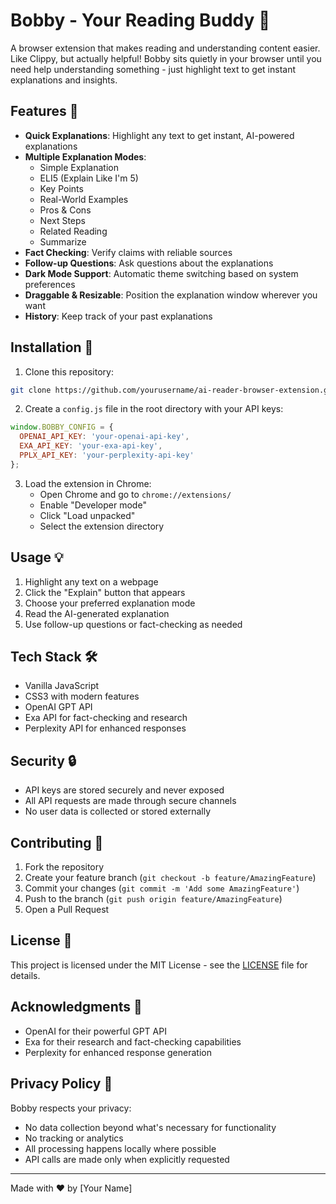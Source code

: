 # Bobby - Your Reading Buddy 🤖

A browser extension that makes reading and understanding content easier. Like Clippy, but actually helpful! Bobby sits quietly in your browser until you need help understanding something - just highlight text to get instant explanations and insights.

## Features 🌟

- **Quick Explanations**: Highlight any text to get instant, AI-powered explanations
- **Multiple Explanation Modes**:
  - Simple Explanation
  - ELI5 (Explain Like I'm 5)
  - Key Points
  - Real-World Examples
  - Pros & Cons
  - Next Steps
  - Related Reading
  - Summarize
- **Fact Checking**: Verify claims with reliable sources
- **Follow-up Questions**: Ask questions about the explanations
- **Dark Mode Support**: Automatic theme switching based on system preferences
- **Draggable & Resizable**: Position the explanation window wherever you want
- **History**: Keep track of your past explanations

## Installation 🔧

1. Clone this repository:
```bash
git clone https://github.com/yourusername/ai-reader-browser-extension.git
```

2. Create a `config.js` file in the root directory with your API keys:
```javascript
window.BOBBY_CONFIG = {
  OPENAI_API_KEY: 'your-openai-api-key',
  EXA_API_KEY: 'your-exa-api-key',
  PPLX_API_KEY: 'your-perplexity-api-key'
};
```

3. Load the extension in Chrome:
   - Open Chrome and go to `chrome://extensions/`
   - Enable "Developer mode"
   - Click "Load unpacked"
   - Select the extension directory

## Usage 💡

1. Highlight any text on a webpage
2. Click the "Explain" button that appears
3. Choose your preferred explanation mode
4. Read the AI-generated explanation
5. Use follow-up questions or fact-checking as needed

## Tech Stack 🛠️

- Vanilla JavaScript
- CSS3 with modern features
- OpenAI GPT API
- Exa API for fact-checking and research
- Perplexity API for enhanced responses

## Security 🔒

- API keys are stored securely and never exposed
- All API requests are made through secure channels
- No user data is collected or stored externally

## Contributing 🤝

1. Fork the repository
2. Create your feature branch (`git checkout -b feature/AmazingFeature`)
3. Commit your changes (`git commit -m 'Add some AmazingFeature'`)
4. Push to the branch (`git push origin feature/AmazingFeature`)
5. Open a Pull Request

## License 📄

This project is licensed under the MIT License - see the [LICENSE](LICENSE) file for details.

## Acknowledgments 👏

- OpenAI for their powerful GPT API
- Exa for their research and fact-checking capabilities
- Perplexity for enhanced response generation

## Privacy Policy 🔐

Bobby respects your privacy:
- No data collection beyond what's necessary for functionality
- No tracking or analytics
- All processing happens locally where possible
- API calls are made only when explicitly requested

---

Made with ❤️ by [Your Name]
